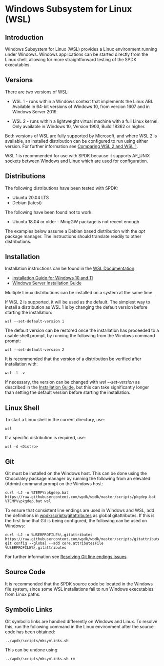 <a id="wsl"></a>
# Windows Subsystem for Linux (WSL)

## Introduction

Windows Subsystem for Linux (WSL) provides a Linux environment running
under Windows. Windows applications can be started directly from the
Linux shell, allowing for more straightforward testing of the SPDK
executables.

## Versions

There are two versions of WSL:

* WSL 1 - runs within a Windows context that implements the Linux ABI.\
Available in 64-bit versions of Windows 10, from version 1607
and in Windows Server 2019.

* WSL 2 - runs within a lightweight virtual machine with a full Linux kernel.\
Only available in Windows 10, Version 1903, Build 18362 or higher.

Both versions of WSL are fully supported by Microsoft, and where WSL 2 is available,
an installed distribution can be configured to run using either version.
For further information see
[Comparing WSL 2 and WSL 1](https://docs.microsoft.com/en-us/windows/wsl/compare-versions).

WSL 1 is recommended for use with SPDK because it supports
AF_UNIX sockets between Windows and Linux which are used for configuration.

## Distributions

The following distributions have been tested with SPDK:

* Ubuntu 20.04 LTS
* Debian (latest)

The following have been found not to work:

* Ubuntu 18.04 or older - MingGW package is not recent enough

The examples below assume a Debian based distribution with the *apt* package manager.
The instructions should translate readily to other distributions.

## Installation

Installation instructions can be found in the
[WSL Documentation](https://docs.microsoft.com/en-us/windows/wsl/):

* [Installation Guide for Windows 10 and 11](https://learn.microsoft.com/en-us/windows/wsl/install)
* [Windows Server Installation Guide](https://docs.microsoft.com/en-us/windows/wsl/install-on-server)

Multiple Linux distributions can be installed on a system at the same time.

If WSL 2 is supported, it will be used as the default. The simplest way to install a distribution as WSL 1 is by changing the default version before starting the installation:

~~~{.sh}
wsl --set-default-version 1
~~~

The default version can be restored once the installation has proceeded to a usable shell prompt, by running the following from the Windows command prompt:

~~~{.sh}
wsl --set-default-version 2
~~~

It is recommended that the version of a distribution be verified after installation with:

~~~{.sh}
wsl -l -v
~~~

If necessary, the version can be changed with _wsl --set-version_ as described in the [Installation Guide](https://learn.microsoft.com/en-us/windows/wsl/install#upgrade-version-from-wsl-1-to-wsl-2), but this can take significantly longer than setting the default version before starting the installation.

## Linux Shell

To start a Linux shell in the current directory, use:

~~~{.sh}
wsl
~~~

If a specific distribution is required, use:

~~~{.sh}
wsl -d <Distro>
~~~

## Git

Git must be installed on the Windows host. This can be done using the Chocolatey package manager by
running the following from an elevated (Admin) command prompt on the Windows host:

~~~{.sh}
curl -LJ -o %TEMP%\pkgdep.bat https://raw.githubusercontent.com/wpdk/wpdk/master/scripts/pkgdep.bat
%TEMP%\pkgdep.bat wsl
~~~

To ensure that consistent line endings are used in Windows and WSL, add the definitions in
[wpdk/scripts/gitattributes](http://raw.githubusercontent.com/wpdk/wpdk/master/scripts/gitattributes)
as global gitattributes. If this is the first time that Git is being configured, the following can be used on Windows:

~~~{.sh}
curl -LJ -o %USERPROFILE%\.gitattributes https://raw.githubusercontent.com/wpdk/wpdk/master/scripts/gitattributes
git config --global --add core.attributesFile %USERPROFILE%\.gitattributes
~~~

For further information see
[Resolving Git line endings issues](https://code.visualstudio.com/docs/remote/troubleshooting#_resolving-git-line-ending-issues-in-containers-resulting-in-many-modified-files).

## Source Code

It is recommended that the SPDK source code be located in the Windows file system, since some
WSL installations fail to run Windows executables from Linux paths.

<a id="symlinks"></a>
## Symbolic Links

Git symbolic links are handled differently on Windows and Linux. To resolve this,
run the following command in the Linux environment after the source code has
been obtained:

~~~{.sh}
../wpdk/scripts/mksymlinks.sh
~~~

This can be undone using:

~~~{.sh}
../wpdk/scripts/mksymlinks.sh rm
~~~
